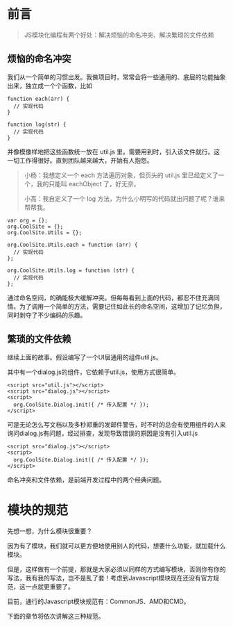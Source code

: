 # 前言

> JS模块化编程有两个好处：解决烦恼的命名冲突、解决繁琐的文件依赖

## 烦恼的命名冲突

我们从一个简单的习惯出发。我做项目时，常常会将一些通用的、底层的功能抽象出来，独立成一个个函数，比如

	function each(arr) {
	  // 实现代码
	}
	
	function log(str) {
	  // 实现代码
	}

并像模像样地把这些函数统一放在 util.js 里。需要用到时，引入该文件就行。这一切工作得很好。直到团队越来越大，开始有人抱怨。

> 小杨：我想定义一个 each 方法遍历对象，但页头的 util.js 里已经定义了一个，我的只能叫 eachObject 了，好无奈。
> 
> 小高：我自定义了一个 log 方法，为什么小明写的代码就出问题了呢？谁来帮帮我。

	var org = {};
	org.CoolSite = {};
	org.CoolSite.Utils = {};
	
	org.CoolSite.Utils.each = function (arr) {
	  // 实现代码
	};
	
	org.CoolSite.Utils.log = function (str) {
	  // 实现代码
	};

通过命名空间，的确能极大缓解冲突。但每每看到上面的代码，都忍不住充满同情。为了调用一个简单的方法，需要记住如此长的命名空间，这增加了记忆负担，同时剥夺了不少编码的乐趣。

## 繁琐的文件依赖

继续上面的故事。假设编写了一个UI层通用的组件util.js。

其中有一个dialog.js的组件，它依赖于util.js，使用方式很简单。

	<script src="util.js"></script>
	<script src="dialog.js"></script>
	<script>
	  org.CoolSite.Dialog.init({ /* 传入配置 */ });
	</script>

可是无论怎么写文档以及多秒郑重的发邮件警告，时不时的总会有使用组件的人来询问dialog.js有问题，经过排查，发现导致错误的原因是没有引入util.js

	<script src="dialog.js"></script>
	<script>
	  org.CoolSite.Dialog.init({ /* 传入配置 */ });
	</script>

命名冲突和文件依赖，是前端开发过程中的两个经典问题。

# 模块的规范

先想一想，为什么模块很重要？

因为有了模块，我们就可以更方便地使用别人的代码，想要什么功能，就加载什么模块。

但是，这样做有一个前提，那就是大家必须以同样的方式编写模块，否则你有你的写法，我有我的写法，岂不是乱了套！考虑到Javascript模块现在还没有官方规范，这一点就更重要了。

目前，通行的Javascript模块规范有：CommonJS、AMD和CMD。


下面的章节将依次讲解这三种规范。



